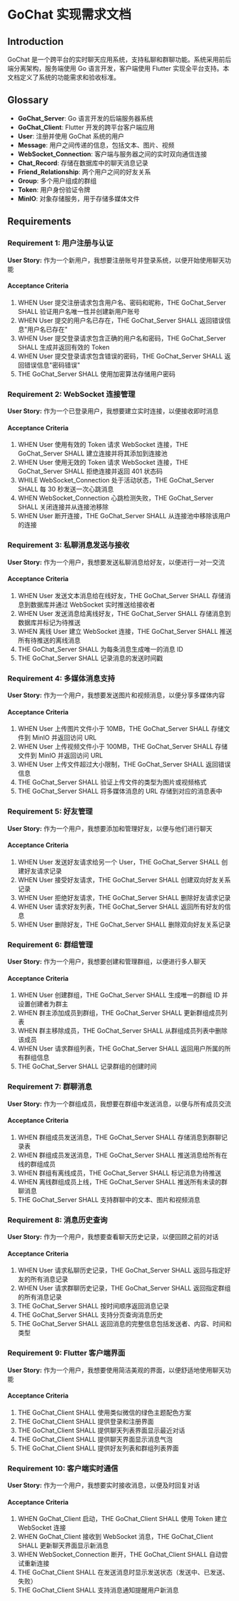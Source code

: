 # GoChat 实现需求文档

## Introduction

GoChat 是一个跨平台的实时聊天应用系统，支持私聊和群聊功能。系统采用前后端分离架构，服务端使用 Go 语言开发，客户端使用 Flutter 实现全平台支持。本文档定义了系统的功能需求和验收标准。

## Glossary

- **GoChat_Server**: Go 语言开发的后端服务器系统
- **GoChat_Client**: Flutter 开发的跨平台客户端应用
- **User**: 注册并使用 GoChat 系统的用户
- **Message**: 用户之间传递的信息，包括文本、图片、视频
- **WebSocket_Connection**: 客户端与服务器之间的实时双向通信连接
- **Chat_Record**: 存储在数据库中的聊天消息记录
- **Friend_Relationship**: 两个用户之间的好友关系
- **Group**: 多个用户组成的群组
- **Token**: 用户身份验证令牌
- **MinIO**: 对象存储服务，用于存储多媒体文件

## Requirements

### Requirement 1: 用户注册与认证

**User Story:** 作为一个新用户，我想要注册账号并登录系统，以便开始使用聊天功能

#### Acceptance Criteria

1. WHEN User 提交注册请求包含用户名、密码和昵称，THE GoChat_Server SHALL 验证用户名唯一性并创建新用户账号
2. WHEN User 提交的用户名已存在，THE GoChat_Server SHALL 返回错误信息"用户名已存在"
3. WHEN User 提交登录请求包含正确的用户名和密码，THE GoChat_Server SHALL 生成并返回有效的 Token
4. WHEN User 提交登录请求包含错误的密码，THE GoChat_Server SHALL 返回错误信息"密码错误"
5. THE GoChat_Server SHALL 使用加密算法存储用户密码

### Requirement 2: WebSocket 连接管理

**User Story:** 作为一个已登录用户，我想要建立实时连接，以便接收即时消息

#### Acceptance Criteria

1. WHEN User 使用有效的 Token 请求 WebSocket 连接，THE GoChat_Server SHALL 建立连接并将其添加到连接池
2. WHEN User 使用无效的 Token 请求 WebSocket 连接，THE GoChat_Server SHALL 拒绝连接并返回 401 状态码
3. WHILE WebSocket_Connection 处于活动状态，THE GoChat_Server SHALL 每 30 秒发送一次心跳消息
4. WHEN WebSocket_Connection 心跳检测失败，THE GoChat_Server SHALL 关闭连接并从连接池移除
5. WHEN User 断开连接，THE GoChat_Server SHALL 从连接池中移除该用户的连接

### Requirement 3: 私聊消息发送与接收

**User Story:** 作为一个用户，我想要发送私聊消息给好友，以便进行一对一交流

#### Acceptance Criteria

1. WHEN User 发送文本消息给在线好友，THE GoChat_Server SHALL 存储消息到数据库并通过 WebSocket 实时推送给接收者
2. WHEN User 发送消息给离线好友，THE GoChat_Server SHALL 存储消息到数据库并标记为待推送
3. WHEN 离线 User 建立 WebSocket 连接，THE GoChat_Server SHALL 推送所有待推送的离线消息
4. THE GoChat_Server SHALL 为每条消息生成唯一的消息 ID
5. THE GoChat_Server SHALL 记录消息的发送时间戳

### Requirement 4: 多媒体消息支持

**User Story:** 作为一个用户，我想要发送图片和视频消息，以便分享多媒体内容

#### Acceptance Criteria

1. WHEN User 上传图片文件小于 10MB，THE GoChat_Server SHALL 存储文件到 MinIO 并返回访问 URL
2. WHEN User 上传视频文件小于 100MB，THE GoChat_Server SHALL 存储文件到 MinIO 并返回访问 URL
3. WHEN User 上传文件超过大小限制，THE GoChat_Server SHALL 返回错误信息
4. THE GoChat_Server SHALL 验证上传文件的类型为图片或视频格式
5. THE GoChat_Server SHALL 将多媒体消息的 URL 存储到对应的消息表中

### Requirement 5: 好友管理

**User Story:** 作为一个用户，我想要添加和管理好友，以便与他们进行聊天

#### Acceptance Criteria

1. WHEN User 发送好友请求给另一个 User，THE GoChat_Server SHALL 创建好友请求记录
2. WHEN User 接受好友请求，THE GoChat_Server SHALL 创建双向好友关系记录
3. WHEN User 拒绝好友请求，THE GoChat_Server SHALL 删除好友请求记录
4. WHEN User 请求好友列表，THE GoChat_Server SHALL 返回所有好友的信息
5. WHEN User 删除好友，THE GoChat_Server SHALL 删除双向好友关系记录

### Requirement 6: 群组管理

**User Story:** 作为一个用户，我想要创建和管理群组，以便进行多人聊天

#### Acceptance Criteria

1. WHEN User 创建群组，THE GoChat_Server SHALL 生成唯一的群组 ID 并设置创建者为群主
2. WHEN 群主添加成员到群组，THE GoChat_Server SHALL 更新群组成员列表
3. WHEN 群主移除成员，THE GoChat_Server SHALL 从群组成员列表中删除该成员
4. WHEN User 请求群组列表，THE GoChat_Server SHALL 返回用户所属的所有群组信息
5. THE GoChat_Server SHALL 记录群组的创建时间

### Requirement 7: 群聊消息

**User Story:** 作为一个群组成员，我想要在群组中发送消息，以便与所有成员交流

#### Acceptance Criteria

1. WHEN 群组成员发送消息，THE GoChat_Server SHALL 存储消息到群聊记录表
2. WHEN 群组成员发送消息，THE GoChat_Server SHALL 推送消息给所有在线的群组成员
3. WHEN 群组有离线成员，THE GoChat_Server SHALL 标记消息为待推送
4. WHEN 离线群组成员上线，THE GoChat_Server SHALL 推送所有未读的群聊消息
5. THE GoChat_Server SHALL 支持群聊中的文本、图片和视频消息

### Requirement 8: 消息历史查询

**User Story:** 作为一个用户，我想要查看聊天历史记录，以便回顾之前的对话

#### Acceptance Criteria

1. WHEN User 请求私聊历史记录，THE GoChat_Server SHALL 返回与指定好友的所有消息记录
2. WHEN User 请求群聊历史记录，THE GoChat_Server SHALL 返回指定群组的所有消息记录
3. THE GoChat_Server SHALL 按时间顺序返回消息记录
4. THE GoChat_Server SHALL 支持分页查询消息历史
5. THE GoChat_Server SHALL 返回消息的完整信息包括发送者、内容、时间和类型

### Requirement 9: Flutter 客户端界面

**User Story:** 作为一个用户，我想要使用简洁美观的界面，以便舒适地使用聊天功能

#### Acceptance Criteria

1. THE GoChat_Client SHALL 使用类似微信的绿色主题配色方案
2. THE GoChat_Client SHALL 提供登录和注册界面
3. THE GoChat_Client SHALL 提供聊天列表界面显示最近对话
4. THE GoChat_Client SHALL 提供聊天界面显示消息气泡
5. THE GoChat_Client SHALL 提供好友列表和群组列表界面

### Requirement 10: 客户端实时通信

**User Story:** 作为一个用户，我想要实时接收消息，以便及时回复对话

#### Acceptance Criteria

1. WHEN GoChat_Client 启动，THE GoChat_Client SHALL 使用 Token 建立 WebSocket 连接
2. WHEN GoChat_Client 接收到 WebSocket 消息，THE GoChat_Client SHALL 更新聊天界面显示新消息
3. WHEN WebSocket_Connection 断开，THE GoChat_Client SHALL 自动尝试重新连接
4. THE GoChat_Client SHALL 在发送消息时显示发送状态（发送中、已发送、失败）
5. THE GoChat_Client SHALL 支持消息通知提醒用户新消息
